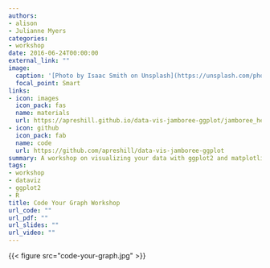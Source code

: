 ```yaml
---
authors:
- alison
- Julianne Myers
categories:
- workshop
date: 2016-06-24T00:00:00
external_link: ""
image:
  caption: '[Photo by Isaac Smith on Unsplash](https://unsplash.com/photos/6EnTPvPPL6I)'
  focal_point: Smart
links:
- icon: images
  icon_pack: fas
  name: materials
  url: https://apreshill.github.io/data-vis-jamboree-ggplot/jamboree_heart_ggplot.html
- icon: github
  icon_pack: fab
  name: code
  url: https://github.com/apreshill/data-vis-jamboree-ggplot
summary: A workshop on visualizing your data with ggplot2 and matplotlib
tags:
- workshop
- dataviz
- ggplot2
- R
title: Code Your Graph Workshop
url_code: ""
url_pdf: ""
url_slides: ""
url_video: ""
---
```


{{< figure src="code-your-graph.jpg" >}}



